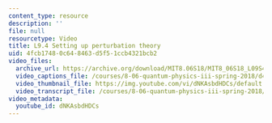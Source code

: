 ```yaml
---
content_type: resource
description: ''
file: null
resourcetype: Video
title: L9.4 Setting up perturbation theory
uid: 4fcb1748-0c64-8463-d5f5-1ccb4321bcb2
video_files:
  archive_url: https://archive.org/download/MIT8.06S18/MIT8_06S18_L09S4_300k.mp4
  video_captions_file: /courses/8-06-quantum-physics-iii-spring-2018/d4203f65cdd45ec4aefe6d35cb0659d5_dNKAsbdHDCs.vtt
  video_thumbnail_file: https://img.youtube.com/vi/dNKAsbdHDCs/default.jpg
  video_transcript_file: /courses/8-06-quantum-physics-iii-spring-2018/f6753ce875cf3621bbed3196437ff167_dNKAsbdHDCs.pdf
video_metadata:
  youtube_id: dNKAsbdHDCs
---
```

